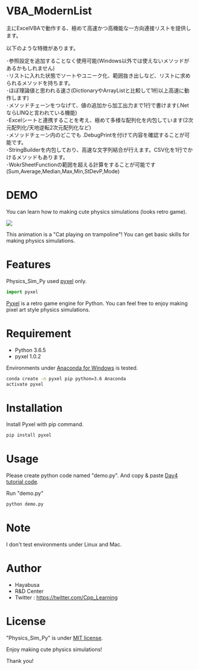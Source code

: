 # VBA_ModernList
主にExcelVBAで動作する、極めて高速かつ高機能な一方向連接リストを提供します。

以下のような特徴があります。

･参照設定を追加することなく使用可能(Windows以外では使えないメソッドがあるかもしれません)  
･リストに入れた状態でソートやユニーク化、範囲抜き出しなど、リストに求められるメソッドを持ちます。  
･ほぼ理論値と思われる速さ(DictionaryやArrayListと比較して1桁以上高速に動作します)  
･メソッドチェーンをつなげて、値の追加から加工出力まで1行で書けます(.NetならLINQと言われている機能)  
･Excelシートと連携することを考え、極めて多様な配列化を内包しています(2次元配列化/天地逆転2次元配列化など)  
･メソッドチェーン内のどこでも .DebugPrintを付けて内容を確認することが可能です。  
･StringBuilderを内包しており、高速な文字列結合が行えます。CSV化を1行でかけるメソッドもあります。  
･WokrSheetFunctionの範囲を超える計算をすることが可能です(Sum,Average,Median,Max,Min,StDevP,Mode)  

 
# DEMO
 
You can learn how to making cute physics simulations (looks retro game).
 
![](https://cpp-learning.com/wp-content/uploads/2019/05/pyxel-190505-161951.gif)
 
This animation is a "Cat playing on trampoline"!
You can get basic skills for making physics simulations.
 
# Features
 
Physics_Sim_Py used [pyxel](https://github.com/kitao/pyxel) only.
 
```python
import pyxel
```
[Pyxel](https://github.com/kitao/pyxel) is a retro game engine for Python.
You can feel free to enjoy making pixel art style physics simulations.
 
# Requirement
 
* Python 3.6.5
* pyxel 1.0.2
 
Environments under [Anaconda for Windows](https://www.anaconda.com/distribution/) is tested.
 
```bash
conda create -n pyxel pip python=3.6 Anaconda
activate pyxel
```
 
# Installation
 
Install Pyxel with pip command.
 
```bash
pip install pyxel
```
 
# Usage
 
Please create python code named "demo.py".
And copy &amp; paste [Day4 tutorial code](https://cpp-learning.com/pyxel_physical_sim4/).
 
Run "demo.py"
 
```bash
python demo.py
```
 
# Note
 
I don't test environments under Linux and Mac.
 
# Author
 
* Hayabusa
* R&D Center
* Twitter : https://twitter.com/Cpp_Learning
 
# License
 
"Physics_Sim_Py" is under [MIT license](https://en.wikipedia.org/wiki/MIT_License).
 
Enjoy making cute physics simulations!
 
Thank you!
